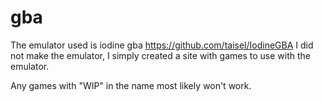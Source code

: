 # gba

The emulator used is iodine gba https://github.com/taisel/IodineGBA I did not make the emulator, I simply created a site with games to use with the emulator.

Any games with "WIP" in the name most likely won't work.
